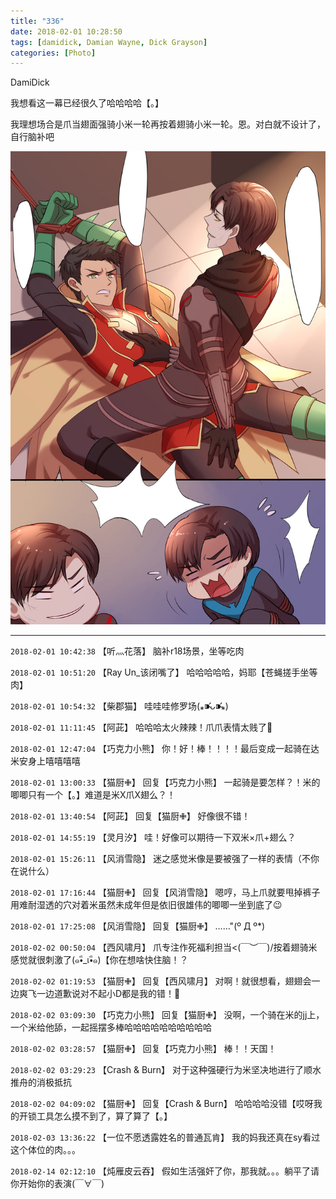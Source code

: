 ```yaml
---
title: "336"
date: 2018-02-01 10:28:50
tags: [damidick, Damian Wayne, Dick Grayson]
categories: [Photo]
---
```


<p>DamiDick</p> 
<p>我想看这一幕已经很久了哈哈哈哈【。】</p> 
<p>我理想场合是爪当翅面强骑小米一轮再按着翅骑小米一轮。恩。对白就不设计了，自行脑补吧</p>

![](https://raw.githubusercontent.com/alicewish/meowchain247/master/img_cVZNdzJtQk9JV2NMSFVram80UGRNYmhqTEtlWmptamJSVWhOa0xmQVVEa2dwRXZ1QkNNTWZBPT0.jpg)

---

`2018-02-01 10:42:38` 【听灬花落】 脑补r18场景，坐等吃肉

`2018-02-01 10:51:20` 【Ray Un\_该闭嘴了】 哈哈哈哈哈，妈耶【苍蝇搓手坐等肉】

`2018-02-01 10:54:32` 【柴郡猫】 哇哇哇修罗场(⁎⁍̴̛ᴗ⁍̴̛⁎)

`2018-02-01 11:11:45` 【阿茈】 哈哈哈太火辣辣！爪爪表情太贱了💖

`2018-02-01 12:47:04` 【巧克力小熊】 你！好！棒！！！！最后变成一起骑在达米安身上嘻嘻嘻嘻

`2018-02-01 13:00:33` 【猫厨✙】 回复【巧克力小熊】 一起骑是要怎样？！米的唧唧只有一个【。】难道是米X爪X翅么？！

`2018-02-01 13:40:54` 【阿茈】 回复【猫厨✙】 好像很不错！

`2018-02-01 14:55:19` 【灵月汐】 哇！好像可以期待一下双米×爪+翅么？

`2018-02-01 15:26:11` 【风消雪隐】 迷之感觉米像是要被强了一样的表情（不你在说什么）

`2018-02-01 17:16:44` 【猫厨✙】 回复【风消雪隐】 嗯哼，马上爪就要甩掉裤子用难耐湿透的穴对着米虽然未成年但是依旧很雄伟的唧唧一坐到底了😉

`2018-02-01 17:25:08` 【风消雪隐】 回复【猫厨✙】 ……"(º Д º*)

`2018-02-02 00:50:04` 【西风啸月】 爪专注作死福利担当<(￣︶￣)/按着翅骑米感觉就很刺激了(๑•ี\_เ•ี๑)【你在想啥快住脑！？

`2018-02-02 01:19:53` 【猫厨✙】 回复【西风啸月】 对啊！就很想看，翅翅会一边爽飞一边道歉说对不起小D都是我的错！🤔

`2018-02-02 03:09:30` 【巧克力小熊】 回复【猫厨✙】 没啊，一个骑在米的jj上，一个米给他舔，一起摇摆多棒哈哈哈哈哈哈哈哈哈哈

`2018-02-02 03:28:57` 【猫厨✙】 回复【巧克力小熊】 棒！！天国！

`2018-02-02 03:29:23` 【Crash & Burn】 对于这种强硬行为米坚决地进行了顺水推舟的消极抵抗

`2018-02-02 04:09:02` 【猫厨✙】 回复【Crash & Burn】 哈哈哈哈没错【哎呀我的开锁工具怎么摸不到了，算了算了【。】

`2018-02-03 13:36:22` 【一位不愿透露姓名的普通瓦肯】 我的妈我还真在sy看过这个体位的肉。。。

`2018-02-14 02:12:10` 【炖雁皮云吞】 假如生活强奸了你，那我就。。。躺平了请你开始你的表演(￣∀￣)
